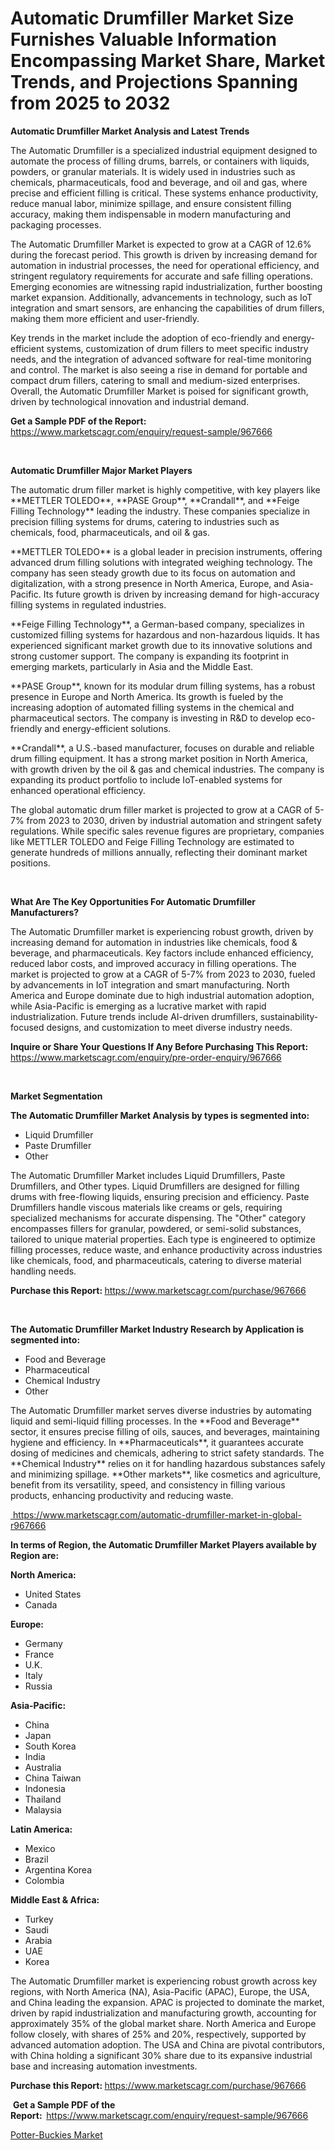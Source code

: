<p><h1>Automatic Drumfiller Market Size Furnishes Valuable Information Encompassing Market Share, Market Trends, and Projections Spanning from 2025 to 2032</h1></p><p><strong>Automatic Drumfiller Market Analysis and Latest Trends</strong></p>
<p><p>The Automatic Drumfiller is a specialized industrial equipment designed to automate the process of filling drums, barrels, or containers with liquids, powders, or granular materials. It is widely used in industries such as chemicals, pharmaceuticals, food and beverage, and oil and gas, where precise and efficient filling is critical. These systems enhance productivity, reduce manual labor, minimize spillage, and ensure consistent filling accuracy, making them indispensable in modern manufacturing and packaging processes.</p><p>The Automatic Drumfiller Market is expected to grow at a CAGR of 12.6% during the forecast period. This growth is driven by increasing demand for automation in industrial processes, the need for operational efficiency, and stringent regulatory requirements for accurate and safe filling operations. Emerging economies are witnessing rapid industrialization, further boosting market expansion. Additionally, advancements in technology, such as IoT integration and smart sensors, are enhancing the capabilities of drum fillers, making them more efficient and user-friendly.</p><p>Key trends in the market include the adoption of eco-friendly and energy-efficient systems, customization of drum fillers to meet specific industry needs, and the integration of advanced software for real-time monitoring and control. The market is also seeing a rise in demand for portable and compact drum fillers, catering to small and medium-sized enterprises. Overall, the Automatic Drumfiller Market is poised for significant growth, driven by technological innovation and industrial demand.</p></p>
<p><strong>Get a Sample PDF of the Report:&nbsp;</strong> <a href="https://www.marketscagr.com/enquiry/request-sample/967666?utm_campaign=1836&utm_medium=2&utm_source=Github&utm_content=ia&utm_term=20012025&utm_id=automatic-drumfiller">https://www.marketscagr.com/enquiry/request-sample/967666</a></p>
<p>&nbsp;</p>
<p><strong>Automatic Drumfiller Major Market Players</strong></p>
<p><p>The automatic drum filler market is highly competitive, with key players like **METTLER TOLEDO**, **PASE Group**, **Crandall**, and **Feige Filling Technology** leading the industry. These companies specialize in precision filling systems for drums, catering to industries such as chemicals, food, pharmaceuticals, and oil & gas.</p><p>**METTLER TOLEDO** is a global leader in precision instruments, offering advanced drum filling solutions with integrated weighing technology. The company has seen steady growth due to its focus on automation and digitalization, with a strong presence in North America, Europe, and Asia-Pacific. Its future growth is driven by increasing demand for high-accuracy filling systems in regulated industries.</p><p>**Feige Filling Technology**, a German-based company, specializes in customized filling systems for hazardous and non-hazardous liquids. It has experienced significant market growth due to its innovative solutions and strong customer support. The company is expanding its footprint in emerging markets, particularly in Asia and the Middle East.</p><p>**PASE Group**, known for its modular drum filling systems, has a robust presence in Europe and North America. Its growth is fueled by the increasing adoption of automated filling systems in the chemical and pharmaceutical sectors. The company is investing in R&D to develop eco-friendly and energy-efficient solutions.</p><p>**Crandall**, a U.S.-based manufacturer, focuses on durable and reliable drum filling equipment. It has a strong market position in North America, with growth driven by the oil & gas and chemical industries. The company is expanding its product portfolio to include IoT-enabled systems for enhanced operational efficiency.</p><p>The global automatic drum filler market is projected to grow at a CAGR of 5-7% from 2023 to 2030, driven by industrial automation and stringent safety regulations. While specific sales revenue figures are proprietary, companies like METTLER TOLEDO and Feige Filling Technology are estimated to generate hundreds of millions annually, reflecting their dominant market positions.</p></p>
<p>&nbsp;</p>
<p><strong>What Are The Key Opportunities For Automatic Drumfiller Manufacturers?</strong></p>
<p><p>The Automatic Drumfiller market is experiencing robust growth, driven by increasing demand for automation in industries like chemicals, food & beverage, and pharmaceuticals. Key factors include enhanced efficiency, reduced labor costs, and improved accuracy in filling operations. The market is projected to grow at a CAGR of 5-7% from 2023 to 2030, fueled by advancements in IoT integration and smart manufacturing. North America and Europe dominate due to high industrial automation adoption, while Asia-Pacific is emerging as a lucrative market with rapid industrialization. Future trends include AI-driven drumfillers, sustainability-focused designs, and customization to meet diverse industry needs.</p></p>
<p><strong>Inquire or Share Your Questions If Any Before Purchasing This Report:</strong> <a href="https://www.marketscagr.com/enquiry/pre-order-enquiry/967666?utm_campaign=1836&utm_medium=2&utm_source=Github&utm_content=ia&utm_term=20012025&utm_id=automatic-drumfiller">https://www.marketscagr.com/enquiry/pre-order-enquiry/967666</a></p>
<p>&nbsp;</p>
<p><strong>Market Segmentation</strong></p>
<p><strong>The Automatic Drumfiller Market Analysis by types is segmented into:</strong></p>
<p><ul><li>Liquid Drumfiller</li><li>Paste Drumfiller</li><li>Other</li></ul></p>
<p><p>The Automatic Drumfiller Market includes Liquid Drumfillers, Paste Drumfillers, and Other types. Liquid Drumfillers are designed for filling drums with free-flowing liquids, ensuring precision and efficiency. Paste Drumfillers handle viscous materials like creams or gels, requiring specialized mechanisms for accurate dispensing. The "Other" category encompasses fillers for granular, powdered, or semi-solid substances, tailored to unique material properties. Each type is engineered to optimize filling processes, reduce waste, and enhance productivity across industries like chemicals, food, and pharmaceuticals, catering to diverse material handling needs.</p></p>
<p><strong>Purchase this Report:&nbsp;</strong><a href="https://www.marketscagr.com/purchase/967666?utm_campaign=1836&utm_medium=2&utm_source=Github&utm_content=ia&utm_term=20012025&utm_id=automatic-drumfiller">https://www.marketscagr.com/purchase/967666</a></p>
<p>&nbsp;</p>
<p><strong>The Automatic Drumfiller Market Industry Research by Application is segmented into:</strong></p>
<p><ul><li>Food and Beverage</li><li>Pharmaceutical</li><li>Chemical Industry</li><li>Other</li></ul></p>
<p><p>The Automatic Drumfiller market serves diverse industries by automating liquid and semi-liquid filling processes. In the **Food and Beverage** sector, it ensures precise filling of oils, sauces, and beverages, maintaining hygiene and efficiency. In **Pharmaceuticals**, it guarantees accurate dosing of medicines and chemicals, adhering to strict safety standards. The **Chemical Industry** relies on it for handling hazardous substances safely and minimizing spillage. **Other markets**, like cosmetics and agriculture, benefit from its versatility, speed, and consistency in filling various products, enhancing productivity and reducing waste.</p></p>
<p><a href="https://www.marketscagr.com/automatic-drumfiller-market-in-global-r967666?utm_campaign=1836&utm_medium=2&utm_source=Github&utm_content=ia&utm_term=20012025&utm_id=automatic-drumfiller">&nbsp;https://www.marketscagr.com/automatic-drumfiller-market-in-global-r967666</a></p>
<p><strong>In terms of Region, the Automatic Drumfiller Market Players available by Region are:</strong></p>
<p>
    <p> <strong> North America: </strong>
        <ul>
            <li>United States</li>
            <li>Canada</li>
        </ul>
        </p> 
    <p> <strong> Europe: </strong>
        <ul>
            <li>Germany</li>
            <li>France</li>
            <li>U.K.</li>
            <li>Italy</li>
            <li>Russia</li>
        </ul>
        </p> 
    <p> <strong> Asia-Pacific: </strong>
        <ul>
            <li>China</li>
            <li>Japan</li>
            <li>South Korea</li>
            <li>India</li>
            <li>Australia</li>
            <li>China Taiwan</li>
            <li>Indonesia</li>
            <li>Thailand</li>
            <li>Malaysia</li>
        </ul>
        </p> 
    <p> <strong> Latin America: </strong>
        <ul>
            <li>Mexico</li>
            <li>Brazil</li>
            <li>Argentina Korea</li>
            <li>Colombia</li>
        </ul>
        </p> 
    <p> <strong> Middle East & Africa: </strong>
        <ul>
            <li>Turkey</li>
            <li>Saudi</li>
            <li>Arabia</li>
            <li>UAE</li>
            <li>Korea</li>
        </ul>
    </p>
    </p>
<p><p>The Automatic Drumfiller market is experiencing robust growth across key regions, with North America (NA), Asia-Pacific (APAC), Europe, the USA, and China leading the expansion. APAC is projected to dominate the market, driven by rapid industrialization and manufacturing growth, accounting for approximately 35% of the global market share. North America and Europe follow closely, with shares of 25% and 20%, respectively, supported by advanced automation adoption. The USA and China are pivotal contributors, with China holding a significant 30% share due to its expansive industrial base and increasing automation investments.</p></p>
<p><strong>Purchase this Report: </strong><a href="https://www.marketscagr.com/purchase/967666?utm_campaign=1836&utm_medium=2&utm_source=Github&utm_content=ia&utm_term=20012025&utm_id=automatic-drumfiller">https://www.marketscagr.com/purchase/967666</a></p>
<p>&nbsp;<strong>Get a Sample PDF of the Report:&nbsp;&nbsp;</strong><a href="https://www.marketscagr.com/enquiry/request-sample/967666?utm_campaign=1836&utm_medium=2&utm_source=Github&utm_content=ia&utm_term=20012025&utm_id=automatic-drumfiller">https://www.marketscagr.com/enquiry/request-sample/967666</a></p>
<p><strong></strong></p>
<p><p><a href="https://github.com/mabutironaldo/Market-Research-Report-List-6/blob/main/potter-buckies-market.md?utm_campaign=1836&utm_medium=2&utm_source=Github&utm_content=ia&utm_term=20012025&utm_id=automatic-drumfiller">Potter-Buckies Market</a></p></p>
